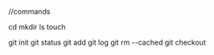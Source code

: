//commands

cd
mkdir
ls
touch



git init
git status
git add<file name>
git log
git rm --cached<filename>
git checkout